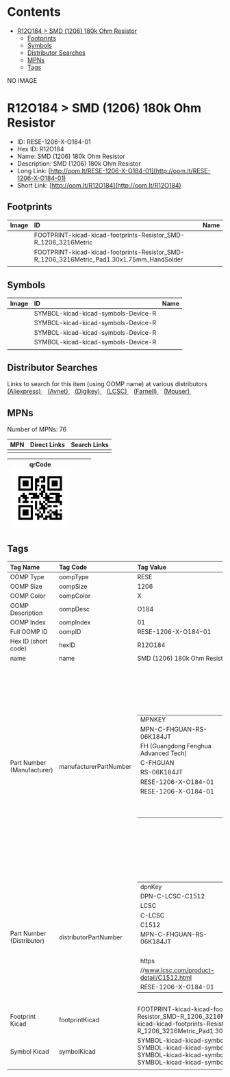 



Contents
========

* [R12O184 > SMD (1206) 180k Ohm Resistor](#r12o184--smd-1206-180k-ohm-resistor)
	* [Footprints](#footprints)
	* [Symbols](#symbols)
	* [Distributor Searches](#distributor-searches)
	* [MPNs](#mpns)
	* [Tags](#tags)
  
NO IMAGE  
# R12O184 > SMD (1206) 180k Ohm Resistor

- ID: RESE-1206-X-O184-01
- Hex ID: R12O184
- Name: SMD (1206) 180k Ohm Resistor
- Description: SMD (1206) 180k Ohm Resistor
- Long Link: [http://oom.lt/RESE-1206-X-O184-01](http://oom.lt/RESE-1206-X-O184-01)
- Short Link: [http://oom.lt/R12O184](http://oom.lt/R12O184)

## Footprints
  

|Image|ID|Name|
| :--- | :--- | :--- |
||FOOTPRINT-kicad-kicad-footprints-Resistor_SMD-R_1206_3216Metric||
||FOOTPRINT-kicad-kicad-footprints-Resistor_SMD-R_1206_3216Metric_Pad1.30x1.75mm_HandSolder||
||||

## Symbols
  

|Image|ID|Name|
| :--- | :--- | :--- |
|![]()|SYMBOL-kicad-kicad-symbols-Device-R||
|![]()|SYMBOL-kicad-kicad-symbols-Device-R||
|![]()|SYMBOL-kicad-kicad-symbols-Device-R||
|![]()|SYMBOL-kicad-kicad-symbols-Device-R||
||||

## Distributor Searches
  
Links to search for this item (using OOMP name) at various distributors  
[(Aliexpress) ](https://www.aliexpress.com/wholesale?SearchText=1117SMD+1206+180k+Ohm+Resistor)&nbsp;&nbsp;&nbsp;[(Avnet) ](https://www.avnet.com/shop/us/search/SMD+1206+180k+Ohm+Resistor)&nbsp;&nbsp;&nbsp;[(Digikey) ](https://www.digikey.co.uk/en/products/result?s=SMD+1206+180k+Ohm+Resistor)&nbsp;&nbsp;&nbsp;[(LCSC) ](https://www.lcsc.com/search?q=SMD+1206+180k+Ohm+Resistor)&nbsp;&nbsp;&nbsp;[(Farnell) ](https://uk.farnell.com/search?st=SMD+1206+180k+Ohm+Resistor)&nbsp;&nbsp;&nbsp;[(Mouser) ](https://www.mouser.com/c/?q=SMD+1206+180k+Ohm+Resistor)&nbsp;&nbsp;&nbsp;
## MPNs
  
Number of MPNs: 76  

|MPN|Direct Links|Search Links|
| :--- | :--- | :--- |
||||
  

|qrCode<br>[![](https://raw.githubusercontent.com/oomlout/oomlout_OOMP_parts_V2/main/RESE/1206/X/O184/01/qrCode_140.png)](https://github.com/oomlout/oomlout_OOMP_parts_V2/tree/main/RESE/1206/X/O184/01/qrCode.png)||||
| :---: | :---: | :---: | :---: |

## Tags
  

|Tag Name|Tag Code|Tag Value|
| :--- | :--- | :--- |
|OOMP Type|oompType|RESE|
|OOMP Size|oompSize|1206|
|OOMP Color|oompColor|X|
|OOMP Description|oompDesc|O184|
|OOMP Index|oompIndex|01|
|Full OOMP ID|oompID|RESE-1206-X-O184-01|
|Hex ID (short code)|hexID|R12O184|
|name|name|SMD (1206) 180k Ohm Resistor|
|Part Number (Manufacturer)|manufacturerPartNumber|<table><tr><td>MPNKEY</td></tr><tr><td> MPN-C-FHGUAN-RS-06K184JT</td><td> MANUFACTURER</td></tr><tr><td> FH (Guangdong Fenghua Advanced Tech)</td><td> MANUCODE</td></tr><tr><td> C-FHGUAN</td><td> MPN</td></tr><tr><td> RS-06K184JT</td><td> OOMPIDPARTIAL</td></tr><tr><td> RESE-1206-X-O184-01</td><td> OOMPID</td></tr><tr><td> RESE-1206-X-O184-01</td><td> LINK</td></tr><tr><td> </td><td> DESCRIPTION</td></tr><tr><td> </td><td> TAGS</td></tr><tr><td> </td></tr></table></td><td> <table><tr><td>MPNKEY</td></tr><tr><td> MPN-C-UNIROY-1206W4F1803T5E</td><td> MANUFACTURER</td></tr><tr><td> UNI-ROYAL(Uniroyal Elec)</td><td> MANUCODE</td></tr><tr><td> C-UNIROY</td><td> MPN</td></tr><tr><td> 1206W4F1803T5E</td><td> OOMPIDPARTIAL</td></tr><tr><td> RESE-1206-X-O184-01</td><td> OOMPID</td></tr><tr><td> RESE-1206-X-O184-01</td><td> LINK</td></tr><tr><td> </td><td> DESCRIPTION</td></tr><tr><td> </td><td> TAGS</td></tr><tr><td> STOCK</td></tr><tr><td>1K</td></tr></table></td><td> <table><tr><td>MPNKEY</td></tr><tr><td> MPN-C-LIZELE-CR1206J40184G</td><td> MANUFACTURER</td></tr><tr><td> LIZ Elec</td><td> MANUCODE</td></tr><tr><td> C-LIZELE</td><td> MPN</td></tr><tr><td> CR1206J40184G</td><td> OOMPIDPARTIAL</td></tr><tr><td> RESE-1206-X-O184-01</td><td> OOMPID</td></tr><tr><td> RESE-1206-X-O184-01</td><td> LINK</td></tr><tr><td> </td><td> DESCRIPTION</td></tr><tr><td> </td><td> TAGS</td></tr><tr><td> </td></tr></table></td><td> <table><tr><td>MPNKEY</td></tr><tr><td> MPN-C-RALEC-RTT061803FTP</td><td> MANUFACTURER</td></tr><tr><td> RALEC</td><td> MANUCODE</td></tr><tr><td> C-RALEC</td><td> MPN</td></tr><tr><td> RTT061803FTP</td><td> OOMPIDPARTIAL</td></tr><tr><td> RESE-1206-X-O184-01</td><td> OOMPID</td></tr><tr><td> RESE-1206-X-O184-01</td><td> LINK</td></tr><tr><td> </td><td> DESCRIPTION</td></tr><tr><td> </td><td> TAGS</td></tr><tr><td> STOCK</td></tr><tr><td>1K</td></tr></table></td><td> <table><tr><td>MPNKEY</td></tr><tr><td> MPN-C-RALEC-RTT06184JTP</td><td> MANUFACTURER</td></tr><tr><td> RALEC</td><td> MANUCODE</td></tr><tr><td> C-RALEC</td><td> MPN</td></tr><tr><td> RTT06184JTP</td><td> OOMPIDPARTIAL</td></tr><tr><td> RESE-1206-X-O184-01</td><td> OOMPID</td></tr><tr><td> RESE-1206-X-O184-01</td><td> LINK</td></tr><tr><td> </td><td> DESCRIPTION</td></tr><tr><td> </td><td> TAGS</td></tr><tr><td> STOCK</td></tr><tr><td>1K</td></tr></table></td><td> <table><tr><td>MPNKEY</td></tr><tr><td> MPN-C-YAGEO-RC1206JR-07180KL</td><td> MANUFACTURER</td></tr><tr><td> YAGEO</td><td> MANUCODE</td></tr><tr><td> C-YAGEO</td><td> MPN</td></tr><tr><td> RC1206JR-07180KL</td><td> OOMPIDPARTIAL</td></tr><tr><td> RESE-1206-X-O184-01</td><td> OOMPID</td></tr><tr><td> RESE-1206-X-O184-01</td><td> LINK</td></tr><tr><td> </td><td> DESCRIPTION</td></tr><tr><td> </td><td> TAGS</td></tr><tr><td> </td></tr></table></td><td> <table><tr><td>MPNKEY</td></tr><tr><td> MPN-C-YAGEO-RC1206FR-07180KL</td><td> MANUFACTURER</td></tr><tr><td> YAGEO</td><td> MANUCODE</td></tr><tr><td> C-YAGEO</td><td> MPN</td></tr><tr><td> RC1206FR-07180KL</td><td> OOMPIDPARTIAL</td></tr><tr><td> RESE-1206-X-O184-01</td><td> OOMPID</td></tr><tr><td> RESE-1206-X-O184-01</td><td> LINK</td></tr><tr><td> </td><td> DESCRIPTION</td></tr><tr><td> </td><td> TAGS</td></tr><tr><td> STOCK</td></tr><tr><td>1K</td></tr></table></td><td> <table><tr><td>MPNKEY</td></tr><tr><td> MPN-C-WALSIN-WR12X1803FTL</td><td> MANUFACTURER</td></tr><tr><td> Walsin Tech Corp</td><td> MANUCODE</td></tr><tr><td> C-WALSIN</td><td> MPN</td></tr><tr><td> WR12X1803FTL</td><td> OOMPIDPARTIAL</td></tr><tr><td> RESE-1206-X-O184-01</td><td> OOMPID</td></tr><tr><td> RESE-1206-X-O184-01</td><td> LINK</td></tr><tr><td> </td><td> DESCRIPTION</td></tr><tr><td> </td><td> TAGS</td></tr><tr><td> </td></tr></table></td><td> <table><tr><td>MPNKEY</td></tr><tr><td> MPN-C-WALSIN-WR12X184JTL</td><td> MANUFACTURER</td></tr><tr><td> Walsin Tech Corp</td><td> MANUCODE</td></tr><tr><td> C-WALSIN</td><td> MPN</td></tr><tr><td> WR12X184JTL</td><td> OOMPIDPARTIAL</td></tr><tr><td> RESE-1206-X-O184-01</td><td> OOMPID</td></tr><tr><td> RESE-1206-X-O184-01</td><td> LINK</td></tr><tr><td> </td><td> DESCRIPTION</td></tr><tr><td> </td><td> TAGS</td></tr><tr><td> </td></tr></table></td><td> <table><tr><td>MPNKEY</td></tr><tr><td> MPN-C-BOURNS-CR1206-FX-1803ELF</td><td> MANUFACTURER</td></tr><tr><td> BOURNS</td><td> MANUCODE</td></tr><tr><td> C-BOURNS</td><td> MPN</td></tr><tr><td> CR1206-FX-1803ELF</td><td> OOMPIDPARTIAL</td></tr><tr><td> RESE-1206-X-O184-01</td><td> OOMPID</td></tr><tr><td> RESE-1206-X-O184-01</td><td> LINK</td></tr><tr><td> </td><td> DESCRIPTION</td></tr><tr><td> </td><td> TAGS</td></tr><tr><td> STOCK</td></tr><tr><td>1K</td></tr></table></td><td> <table><tr><td>MPNKEY</td></tr><tr><td> MPN-C-YAGEO-AC1206FR-07180KL</td><td> MANUFACTURER</td></tr><tr><td> YAGEO</td><td> MANUCODE</td></tr><tr><td> C-YAGEO</td><td> MPN</td></tr><tr><td> AC1206FR-07180KL</td><td> OOMPIDPARTIAL</td></tr><tr><td> RESE-1206-X-O184-01</td><td> OOMPID</td></tr><tr><td> RESE-1206-X-O184-01</td><td> LINK</td></tr><tr><td> </td><td> DESCRIPTION</td></tr><tr><td> </td><td> TAGS</td></tr><tr><td> </td></tr></table></td><td> <table><tr><td>MPNKEY</td></tr><tr><td> MPN-C-YAGEO-AC1206JR-07180KL</td><td> MANUFACTURER</td></tr><tr><td> YAGEO</td><td> MANUCODE</td></tr><tr><td> C-YAGEO</td><td> MPN</td></tr><tr><td> AC1206JR-07180KL</td><td> OOMPIDPARTIAL</td></tr><tr><td> RESE-1206-X-O184-01</td><td> OOMPID</td></tr><tr><td> RESE-1206-X-O184-01</td><td> LINK</td></tr><tr><td> </td><td> DESCRIPTION</td></tr><tr><td> </td><td> TAGS</td></tr><tr><td> STOCK</td></tr><tr><td>1K</td></tr></table></td><td> <table><tr><td>MPNKEY</td></tr><tr><td> MPN-C-ROHMSE-MCR18EZPF1803</td><td> MANUFACTURER</td></tr><tr><td> ROHM Semicon</td><td> MANUCODE</td></tr><tr><td> C-ROHMSE</td><td> MPN</td></tr><tr><td> MCR18EZPF1803</td><td> OOMPIDPARTIAL</td></tr><tr><td> RESE-1206-X-O184-01</td><td> OOMPID</td></tr><tr><td> RESE-1206-X-O184-01</td><td> LINK</td></tr><tr><td> </td><td> DESCRIPTION</td></tr><tr><td> </td><td> TAGS</td></tr><tr><td> </td></tr></table></td><td> <table><tr><td>MPNKEY</td></tr><tr><td> MPN-C-TAITEC-RM12JTN184</td><td> MANUFACTURER</td></tr><tr><td> TA-I Tech</td><td> MANUCODE</td></tr><tr><td> C-TAITEC</td><td> MPN</td></tr><tr><td> RM12JTN184</td><td> OOMPIDPARTIAL</td></tr><tr><td> RESE-1206-X-O184-01</td><td> OOMPID</td></tr><tr><td> RESE-1206-X-O184-01</td><td> LINK</td></tr><tr><td> </td><td> DESCRIPTION</td></tr><tr><td> </td><td> TAGS</td></tr><tr><td> STOCK</td></tr><tr><td>1K</td></tr></table></td><td> <table><tr><td>MPNKEY</td></tr><tr><td> MPN-C-TAITEC-RM12FTN1803</td><td> MANUFACTURER</td></tr><tr><td> TA-I Tech</td><td> MANUCODE</td></tr><tr><td> C-TAITEC</td><td> MPN</td></tr><tr><td> RM12FTN1803</td><td> OOMPIDPARTIAL</td></tr><tr><td> RESE-1206-X-O184-01</td><td> OOMPID</td></tr><tr><td> RESE-1206-X-O184-01</td><td> LINK</td></tr><tr><td> </td><td> DESCRIPTION</td></tr><tr><td> </td><td> TAGS</td></tr><tr><td> STOCK</td></tr><tr><td>1K</td></tr></table></td><td> <table><tr><td>MPNKEY</td></tr><tr><td> MPN-C-FHGUAN-RS-06K1803FT</td><td> MANUFACTURER</td></tr><tr><td> FH (Guangdong Fenghua Advanced Tech)</td><td> MANUCODE</td></tr><tr><td> C-FHGUAN</td><td> MPN</td></tr><tr><td> RS-06K1803FT</td><td> OOMPIDPARTIAL</td></tr><tr><td> RESE-1206-X-O184-01</td><td> OOMPID</td></tr><tr><td> RESE-1206-X-O184-01</td><td> LINK</td></tr><tr><td> </td><td> DESCRIPTION</td></tr><tr><td> </td><td> TAGS</td></tr><tr><td> STOCK</td></tr><tr><td>1K</td></tr></table></td><td> <table><tr><td>MPNKEY</td></tr><tr><td> MPN-C-RESIST-AECR1206F180KK9</td><td> MANUFACTURER</td></tr><tr><td> Resistor.Today</td><td> MANUCODE</td></tr><tr><td> C-RESIST</td><td> MPN</td></tr><tr><td> AECR1206F180KK9</td><td> OOMPIDPARTIAL</td></tr><tr><td> RESE-1206-X-O184-01</td><td> OOMPID</td></tr><tr><td> RESE-1206-X-O184-01</td><td> LINK</td></tr><tr><td> </td><td> DESCRIPTION</td></tr><tr><td> </td><td> TAGS</td></tr><tr><td> STOCK</td></tr><tr><td>1K</td></tr></table></td><td> <table><tr><td>MPNKEY</td></tr><tr><td> MPN-C-KOASPE-RK73H2BTTD1803F</td><td> MANUFACTURER</td></tr><tr><td> KOA Speer Elec</td><td> MANUCODE</td></tr><tr><td> C-KOASPE</td><td> MPN</td></tr><tr><td> RK73H2BTTD1803F</td><td> OOMPIDPARTIAL</td></tr><tr><td> RESE-1206-X-O184-01</td><td> OOMPID</td></tr><tr><td> RESE-1206-X-O184-01</td><td> LINK</td></tr><tr><td> </td><td> DESCRIPTION</td></tr><tr><td> </td><td> TAGS</td></tr><tr><td> STOCK</td></tr><tr><td>1K</td></tr></table></td><td> <table><tr><td>MPNKEY</td></tr><tr><td> MPN-C-UNIROY-HV06W4F1803T5E</td><td> MANUFACTURER</td></tr><tr><td> UNI-ROYAL(Uniroyal Elec)</td><td> MANUCODE</td></tr><tr><td> C-UNIROY</td><td> MPN</td></tr><tr><td> HV06W4F1803T5E</td><td> OOMPIDPARTIAL</td></tr><tr><td> RESE-1206-X-O184-01</td><td> OOMPID</td></tr><tr><td> RESE-1206-X-O184-01</td><td> LINK</td></tr><tr><td> </td><td> DESCRIPTION</td></tr><tr><td> </td><td> TAGS</td></tr><tr><td> </td></tr></table></td><td> <table><tr><td>MPNKEY</td></tr><tr><td> MPN-C-UNIROY-NQ06W4J0184T5E</td><td> MANUFACTURER</td></tr><tr><td> UNI-ROYAL(Uniroyal Elec)</td><td> MANUCODE</td></tr><tr><td> C-UNIROY</td><td> MPN</td></tr><tr><td> NQ06W4J0184T5E</td><td> OOMPIDPARTIAL</td></tr><tr><td> RESE-1206-X-O184-01</td><td> OOMPID</td></tr><tr><td> RESE-1206-X-O184-01</td><td> LINK</td></tr><tr><td> </td><td> DESCRIPTION</td></tr><tr><td> </td><td> TAGS</td></tr><tr><td> </td></tr></table></td><td> <table><tr><td>MPNKEY</td></tr><tr><td> MPN-C-UNIROY-NQ06W4F1803T5E</td><td> MANUFACTURER</td></tr><tr><td> UNI-ROYAL(Uniroyal Elec)</td><td> MANUCODE</td></tr><tr><td> C-UNIROY</td><td> MPN</td></tr><tr><td> NQ06W4F1803T5E</td><td> OOMPIDPARTIAL</td></tr><tr><td> RESE-1206-X-O184-01</td><td> OOMPID</td></tr><tr><td> RESE-1206-X-O184-01</td><td> LINK</td></tr><tr><td> </td><td> DESCRIPTION</td></tr><tr><td> </td><td> TAGS</td></tr><tr><td> </td></tr></table></td><td> <table><tr><td>MPNKEY</td></tr><tr><td> MPN-C-UNIROY-AS0606J0184T5E</td><td> MANUFACTURER</td></tr><tr><td> UNI-ROYAL(Uniroyal Elec)</td><td> MANUCODE</td></tr><tr><td> C-UNIROY</td><td> MPN</td></tr><tr><td> AS0606J0184T5E</td><td> OOMPIDPARTIAL</td></tr><tr><td> RESE-1206-X-O184-01</td><td> OOMPID</td></tr><tr><td> RESE-1206-X-O184-01</td><td> LINK</td></tr><tr><td> </td><td> DESCRIPTION</td></tr><tr><td> </td><td> TAGS</td></tr><tr><td> </td></tr></table></td><td> <table><tr><td>MPNKEY</td></tr><tr><td> MPN-C-UNIROY-CQ06W4F1803T5E</td><td> MANUFACTURER</td></tr><tr><td> UNI-ROYAL(Uniroyal Elec)</td><td> MANUCODE</td></tr><tr><td> C-UNIROY</td><td> MPN</td></tr><tr><td> CQ06W4F1803T5E</td><td> OOMPIDPARTIAL</td></tr><tr><td> RESE-1206-X-O184-01</td><td> OOMPID</td></tr><tr><td> RESE-1206-X-O184-01</td><td> LINK</td></tr><tr><td> </td><td> DESCRIPTION</td></tr><tr><td> </td><td> TAGS</td></tr><tr><td> </td></tr></table></td><td> <table><tr><td>MPNKEY</td></tr><tr><td> MPN-C-SUSUMU-RGV3216P-1803-B-T1</td><td> MANUFACTURER</td></tr><tr><td> SUSUMU</td><td> MANUCODE</td></tr><tr><td> C-SUSUMU</td><td> MPN</td></tr><tr><td> RGV3216P-1803-B-T1</td><td> OOMPIDPARTIAL</td></tr><tr><td> RESE-1206-X-O184-01</td><td> OOMPID</td></tr><tr><td> RESE-1206-X-O184-01</td><td> LINK</td></tr><tr><td> </td><td> DESCRIPTION</td></tr><tr><td> </td><td> TAGS</td></tr><tr><td> </td></tr></table></td><td> <table><tr><td>MPNKEY</td></tr><tr><td> MPN-C-SUSUMU-RG3216N-1803-B-T5</td><td> MANUFACTURER</td></tr><tr><td> SUSUMU</td><td> MANUCODE</td></tr><tr><td> C-SUSUMU</td><td> MPN</td></tr><tr><td> RG3216N-1803-B-T5</td><td> OOMPIDPARTIAL</td></tr><tr><td> RESE-1206-X-O184-01</td><td> OOMPID</td></tr><tr><td> RESE-1206-X-O184-01</td><td> LINK</td></tr><tr><td> </td><td> DESCRIPTION</td></tr><tr><td> </td><td> TAGS</td></tr><tr><td> </td></tr></table></td><td> <table><tr><td>MPNKEY</td></tr><tr><td> MPN-C-VISHAY-TNPW1206180KBYEA</td><td> MANUFACTURER</td></tr><tr><td> Vishay Intertech</td><td> MANUCODE</td></tr><tr><td> C-VISHAY</td><td> MPN</td></tr><tr><td> TNPW1206180KBYEA</td><td> OOMPIDPARTIAL</td></tr><tr><td> RESE-1206-X-O184-01</td><td> OOMPID</td></tr><tr><td> RESE-1206-X-O184-01</td><td> LINK</td></tr><tr><td> </td><td> DESCRIPTION</td></tr><tr><td> </td><td> TAGS</td></tr><tr><td> </td></tr></table></td><td> <table><tr><td>MPNKEY</td></tr><tr><td> MPN-C-VISHAY-TNPW1206180KBETA</td><td> MANUFACTURER</td></tr><tr><td> Vishay Intertech</td><td> MANUCODE</td></tr><tr><td> C-VISHAY</td><td> MPN</td></tr><tr><td> TNPW1206180KBETA</td><td> OOMPIDPARTIAL</td></tr><tr><td> RESE-1206-X-O184-01</td><td> OOMPID</td></tr><tr><td> RESE-1206-X-O184-01</td><td> LINK</td></tr><tr><td> </td><td> DESCRIPTION</td></tr><tr><td> </td><td> TAGS</td></tr><tr><td> </td></tr></table></td><td> <table><tr><td>MPNKEY</td></tr><tr><td> MPN-C-SUSUMU-RG3216P-1803-B-T1</td><td> MANUFACTURER</td></tr><tr><td> SUSUMU</td><td> MANUCODE</td></tr><tr><td> C-SUSUMU</td><td> MPN</td></tr><tr><td> RG3216P-1803-B-T1</td><td> OOMPIDPARTIAL</td></tr><tr><td> RESE-1206-X-O184-01</td><td> OOMPID</td></tr><tr><td> RESE-1206-X-O184-01</td><td> LINK</td></tr><tr><td> </td><td> DESCRIPTION</td></tr><tr><td> </td><td> TAGS</td></tr><tr><td> </td></tr></table></td><td> <table><tr><td>MPNKEY</td></tr><tr><td> MPN-C-PANASO-ERA-8AEB184V</td><td> MANUFACTURER</td></tr><tr><td> PANASONIC</td><td> MANUCODE</td></tr><tr><td> C-PANASO</td><td> MPN</td></tr><tr><td> ERA-8AEB184V</td><td> OOMPIDPARTIAL</td></tr><tr><td> RESE-1206-X-O184-01</td><td> OOMPID</td></tr><tr><td> RESE-1206-X-O184-01</td><td> LINK</td></tr><tr><td> </td><td> DESCRIPTION</td></tr><tr><td> </td><td> TAGS</td></tr><tr><td> </td></tr></table></td><td> <table><tr><td>MPNKEY</td></tr><tr><td> MPN-C-PANASO-ERJ-8GEYJ184V</td><td> MANUFACTURER</td></tr><tr><td> PANASONIC</td><td> MANUCODE</td></tr><tr><td> C-PANASO</td><td> MPN</td></tr><tr><td> ERJ-8GEYJ184V</td><td> OOMPIDPARTIAL</td></tr><tr><td> RESE-1206-X-O184-01</td><td> OOMPID</td></tr><tr><td> RESE-1206-X-O184-01</td><td> LINK</td></tr><tr><td> </td><td> DESCRIPTION</td></tr><tr><td> </td><td> TAGS</td></tr><tr><td> </td></tr></table></td><td> <table><tr><td>MPNKEY</td></tr><tr><td> MPN-C-TECONN-CRGCQ1206F180K</td><td> MANUFACTURER</td></tr><tr><td> TE Connectivity</td><td> MANUCODE</td></tr><tr><td> C-TECONN</td><td> MPN</td></tr><tr><td> CRGCQ1206F180K</td><td> OOMPIDPARTIAL</td></tr><tr><td> RESE-1206-X-O184-01</td><td> OOMPID</td></tr><tr><td> RESE-1206-X-O184-01</td><td> LINK</td></tr><tr><td> </td><td> DESCRIPTION</td></tr><tr><td> </td><td> TAGS</td></tr><tr><td> </td></tr></table></td><td> <table><tr><td>MPNKEY</td></tr><tr><td> MPN-C-TECONN-CRGP1206F180K</td><td> MANUFACTURER</td></tr><tr><td> TE Connectivity</td><td> MANUCODE</td></tr><tr><td> C-TECONN</td><td> MPN</td></tr><tr><td> CRGP1206F180K</td><td> OOMPIDPARTIAL</td></tr><tr><td> RESE-1206-X-O184-01</td><td> OOMPID</td></tr><tr><td> RESE-1206-X-O184-01</td><td> LINK</td></tr><tr><td> </td><td> DESCRIPTION</td></tr><tr><td> </td><td> TAGS</td></tr><tr><td> </td></tr></table></td><td> <table><tr><td>MPNKEY</td></tr><tr><td> MPN-C-ROHMSE-ESR18EZPJ184</td><td> MANUFACTURER</td></tr><tr><td> ROHM Semicon</td><td> MANUCODE</td></tr><tr><td> C-ROHMSE</td><td> MPN</td></tr><tr><td> ESR18EZPJ184</td><td> OOMPIDPARTIAL</td></tr><tr><td> RESE-1206-X-O184-01</td><td> OOMPID</td></tr><tr><td> RESE-1206-X-O184-01</td><td> LINK</td></tr><tr><td> </td><td> DESCRIPTION</td></tr><tr><td> </td><td> TAGS</td></tr><tr><td> </td></tr></table></td><td> <table><tr><td>MPNKEY</td></tr><tr><td> MPN-C-VISHAY-CRCW1206180KJNEA</td><td> MANUFACTURER</td></tr><tr><td> Vishay Intertech</td><td> MANUCODE</td></tr><tr><td> C-VISHAY</td><td> MPN</td></tr><tr><td> CRCW1206180KJNEA</td><td> OOMPIDPARTIAL</td></tr><tr><td> RESE-1206-X-O184-01</td><td> OOMPID</td></tr><tr><td> RESE-1206-X-O184-01</td><td> LINK</td></tr><tr><td> </td><td> DESCRIPTION</td></tr><tr><td> </td><td> TAGS</td></tr><tr><td> </td></tr></table></td><td> <table><tr><td>MPNKEY</td></tr><tr><td> MPN-C-TECONN-CRG1206F180K</td><td> MANUFACTURER</td></tr><tr><td> TE Connectivity</td><td> MANUCODE</td></tr><tr><td> C-TECONN</td><td> MPN</td></tr><tr><td> CRG1206F180K</td><td> OOMPIDPARTIAL</td></tr><tr><td> RESE-1206-X-O184-01</td><td> OOMPID</td></tr><tr><td> RESE-1206-X-O184-01</td><td> LINK</td></tr><tr><td> </td><td> DESCRIPTION</td></tr><tr><td> </td><td> TAGS</td></tr><tr><td> </td></tr></table></td><td> <table><tr><td>MPNKEY</td></tr><tr><td> MPN-C-TECONN-CRGH1206J180K</td><td> MANUFACTURER</td></tr><tr><td> TE Connectivity</td><td> MANUCODE</td></tr><tr><td> C-TECONN</td><td> MPN</td></tr><tr><td> CRGH1206J180K</td><td> OOMPIDPARTIAL</td></tr><tr><td> RESE-1206-X-O184-01</td><td> OOMPID</td></tr><tr><td> RESE-1206-X-O184-01</td><td> LINK</td></tr><tr><td> </td><td> DESCRIPTION</td></tr><tr><td> </td><td> TAGS</td></tr><tr><td> </td></tr></table></td><td> <table><tr><td>MPNKEY</td></tr><tr><td> MPN-C-TECONN-CRGH1206F180K</td><td> MANUFACTURER</td></tr><tr><td> TE Connectivity</td><td> MANUCODE</td></tr><tr><td> C-TECONN</td><td> MPN</td></tr><tr><td> CRGH1206F180K</td><td> OOMPIDPARTIAL</td></tr><tr><td> RESE-1206-X-O184-01</td><td> OOMPID</td></tr><tr><td> RESE-1206-X-O184-01</td><td> LINK</td></tr><tr><td> </td><td> DESCRIPTION</td></tr><tr><td> </td><td> TAGS</td></tr><tr><td> </td></tr></table></td><td> <table><tr><td>MPNKEY</td></tr><tr><td> MPN-C-PANASO-ERJ-S08J184V</td><td> MANUFACTURER</td></tr><tr><td> PANASONIC</td><td> MANUCODE</td></tr><tr><td> C-PANASO</td><td> MPN</td></tr><tr><td> ERJ-S08J184V</td><td> OOMPIDPARTIAL</td></tr><tr><td> RESE-1206-X-O184-01</td><td> OOMPID</td></tr><tr><td> RESE-1206-X-O184-01</td><td> LINK</td></tr><tr><td> </td><td> DESCRIPTION</td></tr><tr><td> </td><td> TAGS</td></tr><tr><td> </td></tr></table></td><td> <table><tr><td>MPNKEY</td></tr><tr><td> MPN-C-FHGUAN-RS-06K184JT</td><td> MANUFACTURER</td></tr><tr><td> FH (Guangdong Fenghua Advanced Tech)</td><td> MANUCODE</td></tr><tr><td> C-FHGUAN</td><td> MPN</td></tr><tr><td> RS-06K184JT</td><td> OOMPIDPARTIAL</td></tr><tr><td> RESE-1206-X-O184-01</td><td> OOMPID</td></tr><tr><td> RESE-1206-X-O184-01</td><td> LINK</td></tr><tr><td> </td><td> DESCRIPTION</td></tr><tr><td> </td><td> TAGS</td></tr><tr><td> </td></tr></table></td><td> <table><tr><td>MPNKEY</td></tr><tr><td> MPN-C-UNIROY-1206W4F1803T5E</td><td> MANUFACTURER</td></tr><tr><td> UNI-ROYAL(Uniroyal Elec)</td><td> MANUCODE</td></tr><tr><td> C-UNIROY</td><td> MPN</td></tr><tr><td> 1206W4F1803T5E</td><td> OOMPIDPARTIAL</td></tr><tr><td> RESE-1206-X-O184-01</td><td> OOMPID</td></tr><tr><td> RESE-1206-X-O184-01</td><td> LINK</td></tr><tr><td> </td><td> DESCRIPTION</td></tr><tr><td> </td><td> TAGS</td></tr><tr><td> STOCK</td></tr><tr><td>1K</td></tr></table></td><td> <table><tr><td>MPNKEY</td></tr><tr><td> MPN-C-LIZELE-CR1206J40184G</td><td> MANUFACTURER</td></tr><tr><td> LIZ Elec</td><td> MANUCODE</td></tr><tr><td> C-LIZELE</td><td> MPN</td></tr><tr><td> CR1206J40184G</td><td> OOMPIDPARTIAL</td></tr><tr><td> RESE-1206-X-O184-01</td><td> OOMPID</td></tr><tr><td> RESE-1206-X-O184-01</td><td> LINK</td></tr><tr><td> </td><td> DESCRIPTION</td></tr><tr><td> </td><td> TAGS</td></tr><tr><td> </td></tr></table></td><td> <table><tr><td>MPNKEY</td></tr><tr><td> MPN-C-RALEC-RTT061803FTP</td><td> MANUFACTURER</td></tr><tr><td> RALEC</td><td> MANUCODE</td></tr><tr><td> C-RALEC</td><td> MPN</td></tr><tr><td> RTT061803FTP</td><td> OOMPIDPARTIAL</td></tr><tr><td> RESE-1206-X-O184-01</td><td> OOMPID</td></tr><tr><td> RESE-1206-X-O184-01</td><td> LINK</td></tr><tr><td> </td><td> DESCRIPTION</td></tr><tr><td> </td><td> TAGS</td></tr><tr><td> STOCK</td></tr><tr><td>1K</td></tr></table></td><td> <table><tr><td>MPNKEY</td></tr><tr><td> MPN-C-RALEC-RTT06184JTP</td><td> MANUFACTURER</td></tr><tr><td> RALEC</td><td> MANUCODE</td></tr><tr><td> C-RALEC</td><td> MPN</td></tr><tr><td> RTT06184JTP</td><td> OOMPIDPARTIAL</td></tr><tr><td> RESE-1206-X-O184-01</td><td> OOMPID</td></tr><tr><td> RESE-1206-X-O184-01</td><td> LINK</td></tr><tr><td> </td><td> DESCRIPTION</td></tr><tr><td> </td><td> TAGS</td></tr><tr><td> STOCK</td></tr><tr><td>1K</td></tr></table></td><td> <table><tr><td>MPNKEY</td></tr><tr><td> MPN-C-YAGEO-RC1206JR-07180KL</td><td> MANUFACTURER</td></tr><tr><td> YAGEO</td><td> MANUCODE</td></tr><tr><td> C-YAGEO</td><td> MPN</td></tr><tr><td> RC1206JR-07180KL</td><td> OOMPIDPARTIAL</td></tr><tr><td> RESE-1206-X-O184-01</td><td> OOMPID</td></tr><tr><td> RESE-1206-X-O184-01</td><td> LINK</td></tr><tr><td> </td><td> DESCRIPTION</td></tr><tr><td> </td><td> TAGS</td></tr><tr><td> </td></tr></table></td><td> <table><tr><td>MPNKEY</td></tr><tr><td> MPN-C-YAGEO-RC1206FR-07180KL</td><td> MANUFACTURER</td></tr><tr><td> YAGEO</td><td> MANUCODE</td></tr><tr><td> C-YAGEO</td><td> MPN</td></tr><tr><td> RC1206FR-07180KL</td><td> OOMPIDPARTIAL</td></tr><tr><td> RESE-1206-X-O184-01</td><td> OOMPID</td></tr><tr><td> RESE-1206-X-O184-01</td><td> LINK</td></tr><tr><td> </td><td> DESCRIPTION</td></tr><tr><td> </td><td> TAGS</td></tr><tr><td> STOCK</td></tr><tr><td>1K</td></tr></table></td><td> <table><tr><td>MPNKEY</td></tr><tr><td> MPN-C-WALSIN-WR12X1803FTL</td><td> MANUFACTURER</td></tr><tr><td> Walsin Tech Corp</td><td> MANUCODE</td></tr><tr><td> C-WALSIN</td><td> MPN</td></tr><tr><td> WR12X1803FTL</td><td> OOMPIDPARTIAL</td></tr><tr><td> RESE-1206-X-O184-01</td><td> OOMPID</td></tr><tr><td> RESE-1206-X-O184-01</td><td> LINK</td></tr><tr><td> </td><td> DESCRIPTION</td></tr><tr><td> </td><td> TAGS</td></tr><tr><td> </td></tr></table></td><td> <table><tr><td>MPNKEY</td></tr><tr><td> MPN-C-WALSIN-WR12X184JTL</td><td> MANUFACTURER</td></tr><tr><td> Walsin Tech Corp</td><td> MANUCODE</td></tr><tr><td> C-WALSIN</td><td> MPN</td></tr><tr><td> WR12X184JTL</td><td> OOMPIDPARTIAL</td></tr><tr><td> RESE-1206-X-O184-01</td><td> OOMPID</td></tr><tr><td> RESE-1206-X-O184-01</td><td> LINK</td></tr><tr><td> </td><td> DESCRIPTION</td></tr><tr><td> </td><td> TAGS</td></tr><tr><td> </td></tr></table></td><td> <table><tr><td>MPNKEY</td></tr><tr><td> MPN-C-BOURNS-CR1206-FX-1803ELF</td><td> MANUFACTURER</td></tr><tr><td> BOURNS</td><td> MANUCODE</td></tr><tr><td> C-BOURNS</td><td> MPN</td></tr><tr><td> CR1206-FX-1803ELF</td><td> OOMPIDPARTIAL</td></tr><tr><td> RESE-1206-X-O184-01</td><td> OOMPID</td></tr><tr><td> RESE-1206-X-O184-01</td><td> LINK</td></tr><tr><td> </td><td> DESCRIPTION</td></tr><tr><td> </td><td> TAGS</td></tr><tr><td> STOCK</td></tr><tr><td>1K</td></tr></table></td><td> <table><tr><td>MPNKEY</td></tr><tr><td> MPN-C-YAGEO-AC1206FR-07180KL</td><td> MANUFACTURER</td></tr><tr><td> YAGEO</td><td> MANUCODE</td></tr><tr><td> C-YAGEO</td><td> MPN</td></tr><tr><td> AC1206FR-07180KL</td><td> OOMPIDPARTIAL</td></tr><tr><td> RESE-1206-X-O184-01</td><td> OOMPID</td></tr><tr><td> RESE-1206-X-O184-01</td><td> LINK</td></tr><tr><td> </td><td> DESCRIPTION</td></tr><tr><td> </td><td> TAGS</td></tr><tr><td> </td></tr></table></td><td> <table><tr><td>MPNKEY</td></tr><tr><td> MPN-C-YAGEO-AC1206JR-07180KL</td><td> MANUFACTURER</td></tr><tr><td> YAGEO</td><td> MANUCODE</td></tr><tr><td> C-YAGEO</td><td> MPN</td></tr><tr><td> AC1206JR-07180KL</td><td> OOMPIDPARTIAL</td></tr><tr><td> RESE-1206-X-O184-01</td><td> OOMPID</td></tr><tr><td> RESE-1206-X-O184-01</td><td> LINK</td></tr><tr><td> </td><td> DESCRIPTION</td></tr><tr><td> </td><td> TAGS</td></tr><tr><td> STOCK</td></tr><tr><td>1K</td></tr></table></td><td> <table><tr><td>MPNKEY</td></tr><tr><td> MPN-C-ROHMSE-MCR18EZPF1803</td><td> MANUFACTURER</td></tr><tr><td> ROHM Semicon</td><td> MANUCODE</td></tr><tr><td> C-ROHMSE</td><td> MPN</td></tr><tr><td> MCR18EZPF1803</td><td> OOMPIDPARTIAL</td></tr><tr><td> RESE-1206-X-O184-01</td><td> OOMPID</td></tr><tr><td> RESE-1206-X-O184-01</td><td> LINK</td></tr><tr><td> </td><td> DESCRIPTION</td></tr><tr><td> </td><td> TAGS</td></tr><tr><td> </td></tr></table></td><td> <table><tr><td>MPNKEY</td></tr><tr><td> MPN-C-TAITEC-RM12JTN184</td><td> MANUFACTURER</td></tr><tr><td> TA-I Tech</td><td> MANUCODE</td></tr><tr><td> C-TAITEC</td><td> MPN</td></tr><tr><td> RM12JTN184</td><td> OOMPIDPARTIAL</td></tr><tr><td> RESE-1206-X-O184-01</td><td> OOMPID</td></tr><tr><td> RESE-1206-X-O184-01</td><td> LINK</td></tr><tr><td> </td><td> DESCRIPTION</td></tr><tr><td> </td><td> TAGS</td></tr><tr><td> STOCK</td></tr><tr><td>1K</td></tr></table></td><td> <table><tr><td>MPNKEY</td></tr><tr><td> MPN-C-TAITEC-RM12FTN1803</td><td> MANUFACTURER</td></tr><tr><td> TA-I Tech</td><td> MANUCODE</td></tr><tr><td> C-TAITEC</td><td> MPN</td></tr><tr><td> RM12FTN1803</td><td> OOMPIDPARTIAL</td></tr><tr><td> RESE-1206-X-O184-01</td><td> OOMPID</td></tr><tr><td> RESE-1206-X-O184-01</td><td> LINK</td></tr><tr><td> </td><td> DESCRIPTION</td></tr><tr><td> </td><td> TAGS</td></tr><tr><td> STOCK</td></tr><tr><td>1K</td></tr></table></td><td> <table><tr><td>MPNKEY</td></tr><tr><td> MPN-C-FHGUAN-RS-06K1803FT</td><td> MANUFACTURER</td></tr><tr><td> FH (Guangdong Fenghua Advanced Tech)</td><td> MANUCODE</td></tr><tr><td> C-FHGUAN</td><td> MPN</td></tr><tr><td> RS-06K1803FT</td><td> OOMPIDPARTIAL</td></tr><tr><td> RESE-1206-X-O184-01</td><td> OOMPID</td></tr><tr><td> RESE-1206-X-O184-01</td><td> LINK</td></tr><tr><td> </td><td> DESCRIPTION</td></tr><tr><td> </td><td> TAGS</td></tr><tr><td> STOCK</td></tr><tr><td>1K</td></tr></table></td><td> <table><tr><td>MPNKEY</td></tr><tr><td> MPN-C-RESIST-AECR1206F180KK9</td><td> MANUFACTURER</td></tr><tr><td> Resistor.Today</td><td> MANUCODE</td></tr><tr><td> C-RESIST</td><td> MPN</td></tr><tr><td> AECR1206F180KK9</td><td> OOMPIDPARTIAL</td></tr><tr><td> RESE-1206-X-O184-01</td><td> OOMPID</td></tr><tr><td> RESE-1206-X-O184-01</td><td> LINK</td></tr><tr><td> </td><td> DESCRIPTION</td></tr><tr><td> </td><td> TAGS</td></tr><tr><td> STOCK</td></tr><tr><td>1K</td></tr></table></td><td> <table><tr><td>MPNKEY</td></tr><tr><td> MPN-C-KOASPE-RK73H2BTTD1803F</td><td> MANUFACTURER</td></tr><tr><td> KOA Speer Elec</td><td> MANUCODE</td></tr><tr><td> C-KOASPE</td><td> MPN</td></tr><tr><td> RK73H2BTTD1803F</td><td> OOMPIDPARTIAL</td></tr><tr><td> RESE-1206-X-O184-01</td><td> OOMPID</td></tr><tr><td> RESE-1206-X-O184-01</td><td> LINK</td></tr><tr><td> </td><td> DESCRIPTION</td></tr><tr><td> </td><td> TAGS</td></tr><tr><td> STOCK</td></tr><tr><td>1K</td></tr></table></td><td> <table><tr><td>MPNKEY</td></tr><tr><td> MPN-C-UNIROY-HV06W4F1803T5E</td><td> MANUFACTURER</td></tr><tr><td> UNI-ROYAL(Uniroyal Elec)</td><td> MANUCODE</td></tr><tr><td> C-UNIROY</td><td> MPN</td></tr><tr><td> HV06W4F1803T5E</td><td> OOMPIDPARTIAL</td></tr><tr><td> RESE-1206-X-O184-01</td><td> OOMPID</td></tr><tr><td> RESE-1206-X-O184-01</td><td> LINK</td></tr><tr><td> </td><td> DESCRIPTION</td></tr><tr><td> </td><td> TAGS</td></tr><tr><td> </td></tr></table></td><td> <table><tr><td>MPNKEY</td></tr><tr><td> MPN-C-UNIROY-NQ06W4J0184T5E</td><td> MANUFACTURER</td></tr><tr><td> UNI-ROYAL(Uniroyal Elec)</td><td> MANUCODE</td></tr><tr><td> C-UNIROY</td><td> MPN</td></tr><tr><td> NQ06W4J0184T5E</td><td> OOMPIDPARTIAL</td></tr><tr><td> RESE-1206-X-O184-01</td><td> OOMPID</td></tr><tr><td> RESE-1206-X-O184-01</td><td> LINK</td></tr><tr><td> </td><td> DESCRIPTION</td></tr><tr><td> </td><td> TAGS</td></tr><tr><td> </td></tr></table></td><td> <table><tr><td>MPNKEY</td></tr><tr><td> MPN-C-UNIROY-NQ06W4F1803T5E</td><td> MANUFACTURER</td></tr><tr><td> UNI-ROYAL(Uniroyal Elec)</td><td> MANUCODE</td></tr><tr><td> C-UNIROY</td><td> MPN</td></tr><tr><td> NQ06W4F1803T5E</td><td> OOMPIDPARTIAL</td></tr><tr><td> RESE-1206-X-O184-01</td><td> OOMPID</td></tr><tr><td> RESE-1206-X-O184-01</td><td> LINK</td></tr><tr><td> </td><td> DESCRIPTION</td></tr><tr><td> </td><td> TAGS</td></tr><tr><td> </td></tr></table></td><td> <table><tr><td>MPNKEY</td></tr><tr><td> MPN-C-UNIROY-AS0606J0184T5E</td><td> MANUFACTURER</td></tr><tr><td> UNI-ROYAL(Uniroyal Elec)</td><td> MANUCODE</td></tr><tr><td> C-UNIROY</td><td> MPN</td></tr><tr><td> AS0606J0184T5E</td><td> OOMPIDPARTIAL</td></tr><tr><td> RESE-1206-X-O184-01</td><td> OOMPID</td></tr><tr><td> RESE-1206-X-O184-01</td><td> LINK</td></tr><tr><td> </td><td> DESCRIPTION</td></tr><tr><td> </td><td> TAGS</td></tr><tr><td> </td></tr></table></td><td> <table><tr><td>MPNKEY</td></tr><tr><td> MPN-C-UNIROY-CQ06W4F1803T5E</td><td> MANUFACTURER</td></tr><tr><td> UNI-ROYAL(Uniroyal Elec)</td><td> MANUCODE</td></tr><tr><td> C-UNIROY</td><td> MPN</td></tr><tr><td> CQ06W4F1803T5E</td><td> OOMPIDPARTIAL</td></tr><tr><td> RESE-1206-X-O184-01</td><td> OOMPID</td></tr><tr><td> RESE-1206-X-O184-01</td><td> LINK</td></tr><tr><td> </td><td> DESCRIPTION</td></tr><tr><td> </td><td> TAGS</td></tr><tr><td> </td></tr></table></td><td> <table><tr><td>MPNKEY</td></tr><tr><td> MPN-C-SUSUMU-RGV3216P-1803-B-T1</td><td> MANUFACTURER</td></tr><tr><td> SUSUMU</td><td> MANUCODE</td></tr><tr><td> C-SUSUMU</td><td> MPN</td></tr><tr><td> RGV3216P-1803-B-T1</td><td> OOMPIDPARTIAL</td></tr><tr><td> RESE-1206-X-O184-01</td><td> OOMPID</td></tr><tr><td> RESE-1206-X-O184-01</td><td> LINK</td></tr><tr><td> </td><td> DESCRIPTION</td></tr><tr><td> </td><td> TAGS</td></tr><tr><td> </td></tr></table></td><td> <table><tr><td>MPNKEY</td></tr><tr><td> MPN-C-SUSUMU-RG3216N-1803-B-T5</td><td> MANUFACTURER</td></tr><tr><td> SUSUMU</td><td> MANUCODE</td></tr><tr><td> C-SUSUMU</td><td> MPN</td></tr><tr><td> RG3216N-1803-B-T5</td><td> OOMPIDPARTIAL</td></tr><tr><td> RESE-1206-X-O184-01</td><td> OOMPID</td></tr><tr><td> RESE-1206-X-O184-01</td><td> LINK</td></tr><tr><td> </td><td> DESCRIPTION</td></tr><tr><td> </td><td> TAGS</td></tr><tr><td> </td></tr></table></td><td> <table><tr><td>MPNKEY</td></tr><tr><td> MPN-C-VISHAY-TNPW1206180KBYEA</td><td> MANUFACTURER</td></tr><tr><td> Vishay Intertech</td><td> MANUCODE</td></tr><tr><td> C-VISHAY</td><td> MPN</td></tr><tr><td> TNPW1206180KBYEA</td><td> OOMPIDPARTIAL</td></tr><tr><td> RESE-1206-X-O184-01</td><td> OOMPID</td></tr><tr><td> RESE-1206-X-O184-01</td><td> LINK</td></tr><tr><td> </td><td> DESCRIPTION</td></tr><tr><td> </td><td> TAGS</td></tr><tr><td> </td></tr></table></td><td> <table><tr><td>MPNKEY</td></tr><tr><td> MPN-C-VISHAY-TNPW1206180KBETA</td><td> MANUFACTURER</td></tr><tr><td> Vishay Intertech</td><td> MANUCODE</td></tr><tr><td> C-VISHAY</td><td> MPN</td></tr><tr><td> TNPW1206180KBETA</td><td> OOMPIDPARTIAL</td></tr><tr><td> RESE-1206-X-O184-01</td><td> OOMPID</td></tr><tr><td> RESE-1206-X-O184-01</td><td> LINK</td></tr><tr><td> </td><td> DESCRIPTION</td></tr><tr><td> </td><td> TAGS</td></tr><tr><td> </td></tr></table></td><td> <table><tr><td>MPNKEY</td></tr><tr><td> MPN-C-SUSUMU-RG3216P-1803-B-T1</td><td> MANUFACTURER</td></tr><tr><td> SUSUMU</td><td> MANUCODE</td></tr><tr><td> C-SUSUMU</td><td> MPN</td></tr><tr><td> RG3216P-1803-B-T1</td><td> OOMPIDPARTIAL</td></tr><tr><td> RESE-1206-X-O184-01</td><td> OOMPID</td></tr><tr><td> RESE-1206-X-O184-01</td><td> LINK</td></tr><tr><td> </td><td> DESCRIPTION</td></tr><tr><td> </td><td> TAGS</td></tr><tr><td> </td></tr></table></td><td> <table><tr><td>MPNKEY</td></tr><tr><td> MPN-C-PANASO-ERA-8AEB184V</td><td> MANUFACTURER</td></tr><tr><td> PANASONIC</td><td> MANUCODE</td></tr><tr><td> C-PANASO</td><td> MPN</td></tr><tr><td> ERA-8AEB184V</td><td> OOMPIDPARTIAL</td></tr><tr><td> RESE-1206-X-O184-01</td><td> OOMPID</td></tr><tr><td> RESE-1206-X-O184-01</td><td> LINK</td></tr><tr><td> </td><td> DESCRIPTION</td></tr><tr><td> </td><td> TAGS</td></tr><tr><td> </td></tr></table></td><td> <table><tr><td>MPNKEY</td></tr><tr><td> MPN-C-PANASO-ERJ-8GEYJ184V</td><td> MANUFACTURER</td></tr><tr><td> PANASONIC</td><td> MANUCODE</td></tr><tr><td> C-PANASO</td><td> MPN</td></tr><tr><td> ERJ-8GEYJ184V</td><td> OOMPIDPARTIAL</td></tr><tr><td> RESE-1206-X-O184-01</td><td> OOMPID</td></tr><tr><td> RESE-1206-X-O184-01</td><td> LINK</td></tr><tr><td> </td><td> DESCRIPTION</td></tr><tr><td> </td><td> TAGS</td></tr><tr><td> </td></tr></table></td><td> <table><tr><td>MPNKEY</td></tr><tr><td> MPN-C-TECONN-CRGCQ1206F180K</td><td> MANUFACTURER</td></tr><tr><td> TE Connectivity</td><td> MANUCODE</td></tr><tr><td> C-TECONN</td><td> MPN</td></tr><tr><td> CRGCQ1206F180K</td><td> OOMPIDPARTIAL</td></tr><tr><td> RESE-1206-X-O184-01</td><td> OOMPID</td></tr><tr><td> RESE-1206-X-O184-01</td><td> LINK</td></tr><tr><td> </td><td> DESCRIPTION</td></tr><tr><td> </td><td> TAGS</td></tr><tr><td> </td></tr></table></td><td> <table><tr><td>MPNKEY</td></tr><tr><td> MPN-C-TECONN-CRGP1206F180K</td><td> MANUFACTURER</td></tr><tr><td> TE Connectivity</td><td> MANUCODE</td></tr><tr><td> C-TECONN</td><td> MPN</td></tr><tr><td> CRGP1206F180K</td><td> OOMPIDPARTIAL</td></tr><tr><td> RESE-1206-X-O184-01</td><td> OOMPID</td></tr><tr><td> RESE-1206-X-O184-01</td><td> LINK</td></tr><tr><td> </td><td> DESCRIPTION</td></tr><tr><td> </td><td> TAGS</td></tr><tr><td> </td></tr></table></td><td> <table><tr><td>MPNKEY</td></tr><tr><td> MPN-C-ROHMSE-ESR18EZPJ184</td><td> MANUFACTURER</td></tr><tr><td> ROHM Semicon</td><td> MANUCODE</td></tr><tr><td> C-ROHMSE</td><td> MPN</td></tr><tr><td> ESR18EZPJ184</td><td> OOMPIDPARTIAL</td></tr><tr><td> RESE-1206-X-O184-01</td><td> OOMPID</td></tr><tr><td> RESE-1206-X-O184-01</td><td> LINK</td></tr><tr><td> </td><td> DESCRIPTION</td></tr><tr><td> </td><td> TAGS</td></tr><tr><td> </td></tr></table></td><td> <table><tr><td>MPNKEY</td></tr><tr><td> MPN-C-VISHAY-CRCW1206180KJNEA</td><td> MANUFACTURER</td></tr><tr><td> Vishay Intertech</td><td> MANUCODE</td></tr><tr><td> C-VISHAY</td><td> MPN</td></tr><tr><td> CRCW1206180KJNEA</td><td> OOMPIDPARTIAL</td></tr><tr><td> RESE-1206-X-O184-01</td><td> OOMPID</td></tr><tr><td> RESE-1206-X-O184-01</td><td> LINK</td></tr><tr><td> </td><td> DESCRIPTION</td></tr><tr><td> </td><td> TAGS</td></tr><tr><td> </td></tr></table></td><td> <table><tr><td>MPNKEY</td></tr><tr><td> MPN-C-TECONN-CRG1206F180K</td><td> MANUFACTURER</td></tr><tr><td> TE Connectivity</td><td> MANUCODE</td></tr><tr><td> C-TECONN</td><td> MPN</td></tr><tr><td> CRG1206F180K</td><td> OOMPIDPARTIAL</td></tr><tr><td> RESE-1206-X-O184-01</td><td> OOMPID</td></tr><tr><td> RESE-1206-X-O184-01</td><td> LINK</td></tr><tr><td> </td><td> DESCRIPTION</td></tr><tr><td> </td><td> TAGS</td></tr><tr><td> </td></tr></table></td><td> <table><tr><td>MPNKEY</td></tr><tr><td> MPN-C-TECONN-CRGH1206J180K</td><td> MANUFACTURER</td></tr><tr><td> TE Connectivity</td><td> MANUCODE</td></tr><tr><td> C-TECONN</td><td> MPN</td></tr><tr><td> CRGH1206J180K</td><td> OOMPIDPARTIAL</td></tr><tr><td> RESE-1206-X-O184-01</td><td> OOMPID</td></tr><tr><td> RESE-1206-X-O184-01</td><td> LINK</td></tr><tr><td> </td><td> DESCRIPTION</td></tr><tr><td> </td><td> TAGS</td></tr><tr><td> </td></tr></table></td><td> <table><tr><td>MPNKEY</td></tr><tr><td> MPN-C-TECONN-CRGH1206F180K</td><td> MANUFACTURER</td></tr><tr><td> TE Connectivity</td><td> MANUCODE</td></tr><tr><td> C-TECONN</td><td> MPN</td></tr><tr><td> CRGH1206F180K</td><td> OOMPIDPARTIAL</td></tr><tr><td> RESE-1206-X-O184-01</td><td> OOMPID</td></tr><tr><td> RESE-1206-X-O184-01</td><td> LINK</td></tr><tr><td> </td><td> DESCRIPTION</td></tr><tr><td> </td><td> TAGS</td></tr><tr><td> </td></tr></table></td><td> <table><tr><td>MPNKEY</td></tr><tr><td> MPN-C-PANASO-ERJ-S08J184V</td><td> MANUFACTURER</td></tr><tr><td> PANASONIC</td><td> MANUCODE</td></tr><tr><td> C-PANASO</td><td> MPN</td></tr><tr><td> ERJ-S08J184V</td><td> OOMPIDPARTIAL</td></tr><tr><td> RESE-1206-X-O184-01</td><td> OOMPID</td></tr><tr><td> RESE-1206-X-O184-01</td><td> LINK</td></tr><tr><td> </td><td> DESCRIPTION</td></tr><tr><td> </td><td> TAGS</td></tr><tr><td> </td></tr></table>|
|Part Number (Distributor)|distributorPartNumber|<table><tr><td>dpnKey</td></tr><tr><td> DPN-C-LCSC-C1512</td><td> DISTRIBUTOR</td></tr><tr><td> LCSC</td><td> DISTRCODE</td></tr><tr><td> C-LCSC</td><td> DPN</td></tr><tr><td> C1512</td><td> MPN</td></tr><tr><td> MPN-C-FHGUAN-RS-06K184JT</td><td> TAGS</td></tr><tr><td> </td><td> LINK</td></tr><tr><td> https</td></tr><tr><td>//www.lcsc.com/product-detail/C1512.html</td><td> OOMPID</td></tr><tr><td> RESE-1206-X-O184-01</td></tr></table></td><td> <table><tr><td>dpnKey</td></tr><tr><td> DPN-C-LCSC-C17923</td><td> DISTRIBUTOR</td></tr><tr><td> LCSC</td><td> DISTRCODE</td></tr><tr><td> C-LCSC</td><td> DPN</td></tr><tr><td> C17923</td><td> MPN</td></tr><tr><td> MPN-C-UNIROY-1206W4F1803T5E</td><td> TAGS</td></tr><tr><td> STOCK</td></tr><tr><td>1K</td><td> LINK</td></tr><tr><td> https</td></tr><tr><td>//www.lcsc.com/product-detail/C17923.html</td><td> OOMPID</td></tr><tr><td> RESE-1206-X-O184-01</td></tr></table></td><td> <table><tr><td>dpnKey</td></tr><tr><td> DPN-C-LCSC-C67850</td><td> DISTRIBUTOR</td></tr><tr><td> LCSC</td><td> DISTRCODE</td></tr><tr><td> C-LCSC</td><td> DPN</td></tr><tr><td> C67850</td><td> MPN</td></tr><tr><td> MPN-C-UNIROY-1206W4J0184T5E</td><td> TAGS</td></tr><tr><td> </td><td> LINK</td></tr><tr><td> https</td></tr><tr><td>//www.lcsc.com/product-detail/C67850.html</td><td> OOMPID</td></tr><tr><td> RESE-1206-X-O184-01</td></tr></table></td><td> <table><tr><td>dpnKey</td></tr><tr><td> DPN-C-LCSC-C102293</td><td> DISTRIBUTOR</td></tr><tr><td> LCSC</td><td> DISTRCODE</td></tr><tr><td> C-LCSC</td><td> DPN</td></tr><tr><td> C102293</td><td> MPN</td></tr><tr><td> MPN-C-LIZELE-CR1206J40184G</td><td> TAGS</td></tr><tr><td> </td><td> LINK</td></tr><tr><td> https</td></tr><tr><td>//www.lcsc.com/product-detail/C102293.html</td><td> OOMPID</td></tr><tr><td> RESE-1206-X-O184-01</td></tr></table></td><td> <table><tr><td>dpnKey</td></tr><tr><td> DPN-C-LCSC-C104659</td><td> DISTRIBUTOR</td></tr><tr><td> LCSC</td><td> DISTRCODE</td></tr><tr><td> C-LCSC</td><td> DPN</td></tr><tr><td> C104659</td><td> MPN</td></tr><tr><td> MPN-C-RALEC-RTT061803FTP</td><td> TAGS</td></tr><tr><td> STOCK</td></tr><tr><td>1K</td><td> LINK</td></tr><tr><td> https</td></tr><tr><td>//www.lcsc.com/product-detail/C104659.html</td><td> OOMPID</td></tr><tr><td> RESE-1206-X-O184-01</td></tr></table></td><td> <table><tr><td>dpnKey</td></tr><tr><td> DPN-C-LCSC-C104664</td><td> DISTRIBUTOR</td></tr><tr><td> LCSC</td><td> DISTRCODE</td></tr><tr><td> C-LCSC</td><td> DPN</td></tr><tr><td> C104664</td><td> MPN</td></tr><tr><td> MPN-C-RALEC-RTT06184JTP</td><td> TAGS</td></tr><tr><td> STOCK</td></tr><tr><td>1K</td><td> LINK</td></tr><tr><td> https</td></tr><tr><td>//www.lcsc.com/product-detail/C104664.html</td><td> OOMPID</td></tr><tr><td> RESE-1206-X-O184-01</td></tr></table></td><td> <table><tr><td>dpnKey</td></tr><tr><td> DPN-C-LCSC-C137194</td><td> DISTRIBUTOR</td></tr><tr><td> LCSC</td><td> DISTRCODE</td></tr><tr><td> C-LCSC</td><td> DPN</td></tr><tr><td> C137194</td><td> MPN</td></tr><tr><td> MPN-C-YAGEO-RC1206JR-07180KL</td><td> TAGS</td></tr><tr><td> </td><td> LINK</td></tr><tr><td> https</td></tr><tr><td>//www.lcsc.com/product-detail/C137194.html</td><td> OOMPID</td></tr><tr><td> RESE-1206-X-O184-01</td></tr></table></td><td> <table><tr><td>dpnKey</td></tr><tr><td> DPN-C-LCSC-C137381</td><td> DISTRIBUTOR</td></tr><tr><td> LCSC</td><td> DISTRCODE</td></tr><tr><td> C-LCSC</td><td> DPN</td></tr><tr><td> C137381</td><td> MPN</td></tr><tr><td> MPN-C-YAGEO-RC1206FR-07180KL</td><td> TAGS</td></tr><tr><td> STOCK</td></tr><tr><td>1K</td><td> LINK</td></tr><tr><td> https</td></tr><tr><td>//www.lcsc.com/product-detail/C137381.html</td><td> OOMPID</td></tr><tr><td> RESE-1206-X-O184-01</td></tr></table></td><td> <table><tr><td>dpnKey</td></tr><tr><td> DPN-C-LCSC-C171067</td><td> DISTRIBUTOR</td></tr><tr><td> LCSC</td><td> DISTRCODE</td></tr><tr><td> C-LCSC</td><td> DPN</td></tr><tr><td> C171067</td><td> MPN</td></tr><tr><td> MPN-C-WALSIN-WR12X1803FTL</td><td> TAGS</td></tr><tr><td> </td><td> LINK</td></tr><tr><td> https</td></tr><tr><td>//www.lcsc.com/product-detail/C171067.html</td><td> OOMPID</td></tr><tr><td> RESE-1206-X-O184-01</td></tr></table></td><td> <table><tr><td>dpnKey</td></tr><tr><td> DPN-C-LCSC-C171150</td><td> DISTRIBUTOR</td></tr><tr><td> LCSC</td><td> DISTRCODE</td></tr><tr><td> C-LCSC</td><td> DPN</td></tr><tr><td> C171150</td><td> MPN</td></tr><tr><td> MPN-C-WALSIN-WR12X184JTL</td><td> TAGS</td></tr><tr><td> </td><td> LINK</td></tr><tr><td> https</td></tr><tr><td>//www.lcsc.com/product-detail/C171150.html</td><td> OOMPID</td></tr><tr><td> RESE-1206-X-O184-01</td></tr></table></td><td> <table><tr><td>dpnKey</td></tr><tr><td> DPN-C-LCSC-C204711</td><td> DISTRIBUTOR</td></tr><tr><td> LCSC</td><td> DISTRCODE</td></tr><tr><td> C-LCSC</td><td> DPN</td></tr><tr><td> C204711</td><td> MPN</td></tr><tr><td> MPN-C-BOURNS-CR1206-FX-1803ELF</td><td> TAGS</td></tr><tr><td> STOCK</td></tr><tr><td>1K</td><td> LINK</td></tr><tr><td> https</td></tr><tr><td>//www.lcsc.com/product-detail/C204711.html</td><td> OOMPID</td></tr><tr><td> RESE-1206-X-O184-01</td></tr></table></td><td> <table><tr><td>dpnKey</td></tr><tr><td> DPN-C-LCSC-C229360</td><td> DISTRIBUTOR</td></tr><tr><td> LCSC</td><td> DISTRCODE</td></tr><tr><td> C-LCSC</td><td> DPN</td></tr><tr><td> C229360</td><td> MPN</td></tr><tr><td> MPN-C-YAGEO-AC1206FR-07180KL</td><td> TAGS</td></tr><tr><td> </td><td> LINK</td></tr><tr><td> https</td></tr><tr><td>//www.lcsc.com/product-detail/C229360.html</td><td> OOMPID</td></tr><tr><td> RESE-1206-X-O184-01</td></tr></table></td><td> <table><tr><td>dpnKey</td></tr><tr><td> DPN-C-LCSC-C229887</td><td> DISTRIBUTOR</td></tr><tr><td> LCSC</td><td> DISTRCODE</td></tr><tr><td> C-LCSC</td><td> DPN</td></tr><tr><td> C229887</td><td> MPN</td></tr><tr><td> MPN-C-YAGEO-AC1206JR-07180KL</td><td> TAGS</td></tr><tr><td> STOCK</td></tr><tr><td>1K</td><td> LINK</td></tr><tr><td> https</td></tr><tr><td>//www.lcsc.com/product-detail/C229887.html</td><td> OOMPID</td></tr><tr><td> RESE-1206-X-O184-01</td></tr></table></td><td> <table><tr><td>dpnKey</td></tr><tr><td> DPN-C-LCSC-C253475</td><td> DISTRIBUTOR</td></tr><tr><td> LCSC</td><td> DISTRCODE</td></tr><tr><td> C-LCSC</td><td> DPN</td></tr><tr><td> C253475</td><td> MPN</td></tr><tr><td> MPN-C-ROHMSE-MCR18EZPF1803</td><td> TAGS</td></tr><tr><td> </td><td> LINK</td></tr><tr><td> https</td></tr><tr><td>//www.lcsc.com/product-detail/C253475.html</td><td> OOMPID</td></tr><tr><td> RESE-1206-X-O184-01</td></tr></table></td><td> <table><tr><td>dpnKey</td></tr><tr><td> DPN-C-LCSC-C254736</td><td> DISTRIBUTOR</td></tr><tr><td> LCSC</td><td> DISTRCODE</td></tr><tr><td> C-LCSC</td><td> DPN</td></tr><tr><td> C254736</td><td> MPN</td></tr><tr><td> MPN-C-TAITEC-RM12JTN184</td><td> TAGS</td></tr><tr><td> STOCK</td></tr><tr><td>1K</td><td> LINK</td></tr><tr><td> https</td></tr><tr><td>//www.lcsc.com/product-detail/C254736.html</td><td> OOMPID</td></tr><tr><td> RESE-1206-X-O184-01</td></tr></table></td><td> <table><tr><td>dpnKey</td></tr><tr><td> DPN-C-LCSC-C254752</td><td> DISTRIBUTOR</td></tr><tr><td> LCSC</td><td> DISTRCODE</td></tr><tr><td> C-LCSC</td><td> DPN</td></tr><tr><td> C254752</td><td> MPN</td></tr><tr><td> MPN-C-TAITEC-RM12FTN1803</td><td> TAGS</td></tr><tr><td> STOCK</td></tr><tr><td>1K</td><td> LINK</td></tr><tr><td> https</td></tr><tr><td>//www.lcsc.com/product-detail/C254752.html</td><td> OOMPID</td></tr><tr><td> RESE-1206-X-O184-01</td></tr></table></td><td> <table><tr><td>dpnKey</td></tr><tr><td> DPN-C-LCSC-C294768</td><td> DISTRIBUTOR</td></tr><tr><td> LCSC</td><td> DISTRCODE</td></tr><tr><td> C-LCSC</td><td> DPN</td></tr><tr><td> C294768</td><td> MPN</td></tr><tr><td> MPN-C-FHGUAN-RS-06K1803FT</td><td> TAGS</td></tr><tr><td> STOCK</td></tr><tr><td>1K</td><td> LINK</td></tr><tr><td> https</td></tr><tr><td>//www.lcsc.com/product-detail/C294768.html</td><td> OOMPID</td></tr><tr><td> RESE-1206-X-O184-01</td></tr></table></td><td> <table><tr><td>dpnKey</td></tr><tr><td> DPN-C-LCSC-C352140</td><td> DISTRIBUTOR</td></tr><tr><td> LCSC</td><td> DISTRCODE</td></tr><tr><td> C-LCSC</td><td> DPN</td></tr><tr><td> C352140</td><td> MPN</td></tr><tr><td> MPN-C-RESIST-AECR1206F180KK9</td><td> TAGS</td></tr><tr><td> STOCK</td></tr><tr><td>1K</td><td> LINK</td></tr><tr><td> https</td></tr><tr><td>//www.lcsc.com/product-detail/C352140.html</td><td> OOMPID</td></tr><tr><td> RESE-1206-X-O184-01</td></tr></table></td><td> <table><tr><td>dpnKey</td></tr><tr><td> DPN-C-LCSC-C369028</td><td> DISTRIBUTOR</td></tr><tr><td> LCSC</td><td> DISTRCODE</td></tr><tr><td> C-LCSC</td><td> DPN</td></tr><tr><td> C369028</td><td> MPN</td></tr><tr><td> MPN-C-KOASPE-RK73H2BTTD1803F</td><td> TAGS</td></tr><tr><td> STOCK</td></tr><tr><td>1K</td><td> LINK</td></tr><tr><td> https</td></tr><tr><td>//www.lcsc.com/product-detail/C369028.html</td><td> OOMPID</td></tr><tr><td> RESE-1206-X-O184-01</td></tr></table></td><td> <table><tr><td>dpnKey</td></tr><tr><td> DPN-C-LCSC-C414799</td><td> DISTRIBUTOR</td></tr><tr><td> LCSC</td><td> DISTRCODE</td></tr><tr><td> C-LCSC</td><td> DPN</td></tr><tr><td> C414799</td><td> MPN</td></tr><tr><td> MPN-C-UNIROY-HV06W4F1803T5E</td><td> TAGS</td></tr><tr><td> </td><td> LINK</td></tr><tr><td> https</td></tr><tr><td>//www.lcsc.com/product-detail/C414799.html</td><td> OOMPID</td></tr><tr><td> RESE-1206-X-O184-01</td></tr></table></td><td> <table><tr><td>dpnKey</td></tr><tr><td> DPN-C-LCSC-C965010</td><td> DISTRIBUTOR</td></tr><tr><td> LCSC</td><td> DISTRCODE</td></tr><tr><td> C-LCSC</td><td> DPN</td></tr><tr><td> C965010</td><td> MPN</td></tr><tr><td> MPN-C-UNIROY-NQ06W4J0184T5E</td><td> TAGS</td></tr><tr><td> </td><td> LINK</td></tr><tr><td> https</td></tr><tr><td>//www.lcsc.com/product-detail/C965010.html</td><td> OOMPID</td></tr><tr><td> RESE-1206-X-O184-01</td></tr></table></td><td> <table><tr><td>dpnKey</td></tr><tr><td> DPN-C-LCSC-C965055</td><td> DISTRIBUTOR</td></tr><tr><td> LCSC</td><td> DISTRCODE</td></tr><tr><td> C-LCSC</td><td> DPN</td></tr><tr><td> C965055</td><td> MPN</td></tr><tr><td> MPN-C-UNIROY-NQ06W4F1803T5E</td><td> TAGS</td></tr><tr><td> </td><td> LINK</td></tr><tr><td> https</td></tr><tr><td>//www.lcsc.com/product-detail/C965055.html</td><td> OOMPID</td></tr><tr><td> RESE-1206-X-O184-01</td></tr></table></td><td> <table><tr><td>dpnKey</td></tr><tr><td> DPN-C-LCSC-C966074</td><td> DISTRIBUTOR</td></tr><tr><td> LCSC</td><td> DISTRCODE</td></tr><tr><td> C-LCSC</td><td> DPN</td></tr><tr><td> C966074</td><td> MPN</td></tr><tr><td> MPN-C-UNIROY-AS0606J0184T5E</td><td> TAGS</td></tr><tr><td> </td><td> LINK</td></tr><tr><td> https</td></tr><tr><td>//www.lcsc.com/product-detail/C966074.html</td><td> OOMPID</td></tr><tr><td> RESE-1206-X-O184-01</td></tr></table></td><td> <table><tr><td>dpnKey</td></tr><tr><td> DPN-C-LCSC-C966468</td><td> DISTRIBUTOR</td></tr><tr><td> LCSC</td><td> DISTRCODE</td></tr><tr><td> C-LCSC</td><td> DPN</td></tr><tr><td> C966468</td><td> MPN</td></tr><tr><td> MPN-C-UNIROY-CQ06W4F1803T5E</td><td> TAGS</td></tr><tr><td> </td><td> LINK</td></tr><tr><td> https</td></tr><tr><td>//www.lcsc.com/product-detail/C966468.html</td><td> OOMPID</td></tr><tr><td> RESE-1206-X-O184-01</td></tr></table></td><td> <table><tr><td>dpnKey</td></tr><tr><td> DPN-C-LCSC-C1513077</td><td> DISTRIBUTOR</td></tr><tr><td> LCSC</td><td> DISTRCODE</td></tr><tr><td> C-LCSC</td><td> DPN</td></tr><tr><td> C1513077</td><td> MPN</td></tr><tr><td> MPN-C-SUSUMU-RGV3216P-1803-B-T1</td><td> TAGS</td></tr><tr><td> </td><td> LINK</td></tr><tr><td> https</td></tr><tr><td>//www.lcsc.com/product-detail/C1513077.html</td><td> OOMPID</td></tr><tr><td> RESE-1206-X-O184-01</td></tr></table></td><td> <table><tr><td>dpnKey</td></tr><tr><td> DPN-C-LCSC-C1721408</td><td> DISTRIBUTOR</td></tr><tr><td> LCSC</td><td> DISTRCODE</td></tr><tr><td> C-LCSC</td><td> DPN</td></tr><tr><td> C1721408</td><td> MPN</td></tr><tr><td> MPN-C-SUSUMU-RG3216N-1803-B-T5</td><td> TAGS</td></tr><tr><td> </td><td> LINK</td></tr><tr><td> https</td></tr><tr><td>//www.lcsc.com/product-detail/C1721408.html</td><td> OOMPID</td></tr><tr><td> RESE-1206-X-O184-01</td></tr></table></td><td> <table><tr><td>dpnKey</td></tr><tr><td> DPN-C-LCSC-C1728783</td><td> DISTRIBUTOR</td></tr><tr><td> LCSC</td><td> DISTRCODE</td></tr><tr><td> C-LCSC</td><td> DPN</td></tr><tr><td> C1728783</td><td> MPN</td></tr><tr><td> MPN-C-VISHAY-TNPW1206180KBYEA</td><td> TAGS</td></tr><tr><td> </td><td> LINK</td></tr><tr><td> https</td></tr><tr><td>//www.lcsc.com/product-detail/C1728783.html</td><td> OOMPID</td></tr><tr><td> RESE-1206-X-O184-01</td></tr></table></td><td> <table><tr><td>dpnKey</td></tr><tr><td> DPN-C-LCSC-C1729418</td><td> DISTRIBUTOR</td></tr><tr><td> LCSC</td><td> DISTRCODE</td></tr><tr><td> C-LCSC</td><td> DPN</td></tr><tr><td> C1729418</td><td> MPN</td></tr><tr><td> MPN-C-VISHAY-TNPW1206180KBETA</td><td> TAGS</td></tr><tr><td> </td><td> LINK</td></tr><tr><td> https</td></tr><tr><td>//www.lcsc.com/product-detail/C1729418.html</td><td> OOMPID</td></tr><tr><td> RESE-1206-X-O184-01</td></tr></table></td><td> <table><tr><td>dpnKey</td></tr><tr><td> DPN-C-LCSC-C2075409</td><td> DISTRIBUTOR</td></tr><tr><td> LCSC</td><td> DISTRCODE</td></tr><tr><td> C-LCSC</td><td> DPN</td></tr><tr><td> C2075409</td><td> MPN</td></tr><tr><td> MPN-C-SUSUMU-RG3216P-1803-B-T1</td><td> TAGS</td></tr><tr><td> </td><td> LINK</td></tr><tr><td> https</td></tr><tr><td>//www.lcsc.com/product-detail/C2075409.html</td><td> OOMPID</td></tr><tr><td> RESE-1206-X-O184-01</td></tr></table></td><td> <table><tr><td>dpnKey</td></tr><tr><td> DPN-C-LCSC-C2075486</td><td> DISTRIBUTOR</td></tr><tr><td> LCSC</td><td> DISTRCODE</td></tr><tr><td> C-LCSC</td><td> DPN</td></tr><tr><td> C2075486</td><td> MPN</td></tr><tr><td> MPN-C-PANASO-ERA-8AEB184V</td><td> TAGS</td></tr><tr><td> </td><td> LINK</td></tr><tr><td> https</td></tr><tr><td>//www.lcsc.com/product-detail/C2075486.html</td><td> OOMPID</td></tr><tr><td> RESE-1206-X-O184-01</td></tr></table></td><td> <table><tr><td>dpnKey</td></tr><tr><td> DPN-C-LCSC-C2081152</td><td> DISTRIBUTOR</td></tr><tr><td> LCSC</td><td> DISTRCODE</td></tr><tr><td> C-LCSC</td><td> DPN</td></tr><tr><td> C2081152</td><td> MPN</td></tr><tr><td> MPN-C-PANASO-ERJ-8GEYJ184V</td><td> TAGS</td></tr><tr><td> </td><td> LINK</td></tr><tr><td> https</td></tr><tr><td>//www.lcsc.com/product-detail/C2081152.html</td><td> OOMPID</td></tr><tr><td> RESE-1206-X-O184-01</td></tr></table></td><td> <table><tr><td>dpnKey</td></tr><tr><td> DPN-C-LCSC-C2084296</td><td> DISTRIBUTOR</td></tr><tr><td> LCSC</td><td> DISTRCODE</td></tr><tr><td> C-LCSC</td><td> DPN</td></tr><tr><td> C2084296</td><td> MPN</td></tr><tr><td> MPN-C-TECONN-CRGCQ1206F180K</td><td> TAGS</td></tr><tr><td> </td><td> LINK</td></tr><tr><td> https</td></tr><tr><td>//www.lcsc.com/product-detail/C2084296.html</td><td> OOMPID</td></tr><tr><td> RESE-1206-X-O184-01</td></tr></table></td><td> <table><tr><td>dpnKey</td></tr><tr><td> DPN-C-LCSC-C2084324</td><td> DISTRIBUTOR</td></tr><tr><td> LCSC</td><td> DISTRCODE</td></tr><tr><td> C-LCSC</td><td> DPN</td></tr><tr><td> C2084324</td><td> MPN</td></tr><tr><td> MPN-C-TECONN-CRGP1206F180K</td><td> TAGS</td></tr><tr><td> </td><td> LINK</td></tr><tr><td> https</td></tr><tr><td>//www.lcsc.com/product-detail/C2084324.html</td><td> OOMPID</td></tr><tr><td> RESE-1206-X-O184-01</td></tr></table></td><td> <table><tr><td>dpnKey</td></tr><tr><td> DPN-C-LCSC-C2086962</td><td> DISTRIBUTOR</td></tr><tr><td> LCSC</td><td> DISTRCODE</td></tr><tr><td> C-LCSC</td><td> DPN</td></tr><tr><td> C2086962</td><td> MPN</td></tr><tr><td> MPN-C-ROHMSE-ESR18EZPJ184</td><td> TAGS</td></tr><tr><td> </td><td> LINK</td></tr><tr><td> https</td></tr><tr><td>//www.lcsc.com/product-detail/C2086962.html</td><td> OOMPID</td></tr><tr><td> RESE-1206-X-O184-01</td></tr></table></td><td> <table><tr><td>dpnKey</td></tr><tr><td> DPN-C-LCSC-C2091068</td><td> DISTRIBUTOR</td></tr><tr><td> LCSC</td><td> DISTRCODE</td></tr><tr><td> C-LCSC</td><td> DPN</td></tr><tr><td> C2091068</td><td> MPN</td></tr><tr><td> MPN-C-VISHAY-CRCW1206180KJNEA</td><td> TAGS</td></tr><tr><td> </td><td> LINK</td></tr><tr><td> https</td></tr><tr><td>//www.lcsc.com/product-detail/C2091068.html</td><td> OOMPID</td></tr><tr><td> RESE-1206-X-O184-01</td></tr></table></td><td> <table><tr><td>dpnKey</td></tr><tr><td> DPN-C-LCSC-C2098086</td><td> DISTRIBUTOR</td></tr><tr><td> LCSC</td><td> DISTRCODE</td></tr><tr><td> C-LCSC</td><td> DPN</td></tr><tr><td> C2098086</td><td> MPN</td></tr><tr><td> MPN-C-TECONN-CRG1206F180K</td><td> TAGS</td></tr><tr><td> </td><td> LINK</td></tr><tr><td> https</td></tr><tr><td>//www.lcsc.com/product-detail/C2098086.html</td><td> OOMPID</td></tr><tr><td> RESE-1206-X-O184-01</td></tr></table></td><td> <table><tr><td>dpnKey</td></tr><tr><td> DPN-C-LCSC-C2103077</td><td> DISTRIBUTOR</td></tr><tr><td> LCSC</td><td> DISTRCODE</td></tr><tr><td> C-LCSC</td><td> DPN</td></tr><tr><td> C2103077</td><td> MPN</td></tr><tr><td> MPN-C-TECONN-CRGH1206J180K</td><td> TAGS</td></tr><tr><td> </td><td> LINK</td></tr><tr><td> https</td></tr><tr><td>//www.lcsc.com/product-detail/C2103077.html</td><td> OOMPID</td></tr><tr><td> RESE-1206-X-O184-01</td></tr></table></td><td> <table><tr><td>dpnKey</td></tr><tr><td> DPN-C-LCSC-C2109123</td><td> DISTRIBUTOR</td></tr><tr><td> LCSC</td><td> DISTRCODE</td></tr><tr><td> C-LCSC</td><td> DPN</td></tr><tr><td> C2109123</td><td> MPN</td></tr><tr><td> MPN-C-TECONN-CRGH1206F180K</td><td> TAGS</td></tr><tr><td> </td><td> LINK</td></tr><tr><td> https</td></tr><tr><td>//www.lcsc.com/product-detail/C2109123.html</td><td> OOMPID</td></tr><tr><td> RESE-1206-X-O184-01</td></tr></table></td><td> <table><tr><td>dpnKey</td></tr><tr><td> DPN-C-LCSC-C2110929</td><td> DISTRIBUTOR</td></tr><tr><td> LCSC</td><td> DISTRCODE</td></tr><tr><td> C-LCSC</td><td> DPN</td></tr><tr><td> C2110929</td><td> MPN</td></tr><tr><td> MPN-C-PANASO-ERJ-S08J184V</td><td> TAGS</td></tr><tr><td> </td><td> LINK</td></tr><tr><td> https</td></tr><tr><td>//www.lcsc.com/product-detail/C2110929.html</td><td> OOMPID</td></tr><tr><td> RESE-1206-X-O184-01</td></tr></table>|
|Footprint Kicad|footprintKicad|FOOTPRINT-kicad-kicad-footprints-Resistor_SMD-R_1206_3216Metric, FOOTPRINT-kicad-kicad-footprints-Resistor_SMD-R_1206_3216Metric_Pad1.30x1.75mm_HandSolder|
|Symbol Kicad|symbolKicad|SYMBOL-kicad-kicad-symbols-Device-R, SYMBOL-kicad-kicad-symbols-Device-R, SYMBOL-kicad-kicad-symbols-Device-R, SYMBOL-kicad-kicad-symbols-Device-R|
||||

